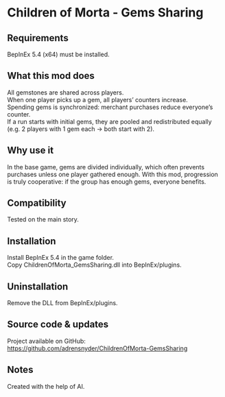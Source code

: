 # Children of Morta - Gems Sharing

## Requirements
BepInEx 5.4 (x64) must be installed.  

## What this mod does
All gemstones are shared across players.  
When one player picks up a gem, all players’ counters increase.  
Spending gems is synchronized: merchant purchases reduce everyone’s counter.  
If a run starts with initial gems, they are pooled and redistributed equally (e.g. 2 players with 1 gem each → both start with 2).  

## Why use it
In the base game, gems are divided individually, which often prevents purchases unless one player gathered enough. With this mod, progression is truly cooperative: if the group has enough gems, everyone benefits.  

## Compatibility
Tested on the main story.  

## Installation
Install BepInEx 5.4 in the game folder.  
Copy ChildrenOfMorta_GemsSharing.dll into BepInEx/plugins.  

## Uninstallation
Remove the DLL from BepInEx/plugins.  

## Source code & updates
Project available on GitHub: https://github.com/adrensnyder/ChildrenOfMorta-GemsSharing  

## Notes
Created with the help of AI.  
